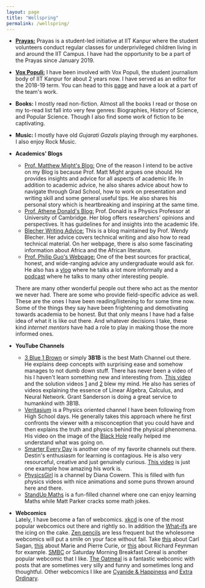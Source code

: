 ```yaml
---
layout: page
title: "Wellspring"
permalink: /wellspring/
---
```


+ **[Prayas:](https://dora.iitk.ac.in/dora/prayas)** Prayas is a student-led initiative at IIT Kanpur where the student volunteers conduct regular classes for underprivileged children living in and around the IIT Campus. I have had the opportunity to be a part of the Prayas since January 2019.

+ **[Vox Populi:](http://voxiitk.com/)** I have been involved with Vox Populi, the student journalism body of IIT Kanpur for about 2 years now. I have served as an editor for the 2018-19 term. You can head to this [page](http://voxiitk.com/) and have a look at a part of the team's work.

+ **Books:** I mostly read non-fiction. Almost all the books I read or those on my to-read list fall into very few genres: Biographies, History of Science, and Popular Science. Though I also find some work of fiction to be captivating.

+ **Music:** I mostly have old *Gujarati Gazals* playing through my earphones. I also enjoy Rock Music.

+ **Academics' Blogs**
  + [Prof. Matthew Might's Blog:](matt.might.net/articles/) One of the reason I intend to be active on my Blog is because Prof. Matt Might argues one should. He provides insights and advice for all aspects of academic life. In addition to academic advice, he also shares advice about how to navigate through Grad School, how to work on presentation and writing skill and some general useful tips. He also shares his personal story which is heartbreaking and inspiring at the same time.
  + [Prof. Athene Donald's Blog:](http://occamstypewriter.org/athenedonald/) Prof. Donald is a Physics Professor at University of Cambridge. Her blog offers researchers' opinions and perspectives. It has guidelines for and insights into the academic life.
  + [Blecher Writing Advice:](https://wendybelcher.com/writing-advice/) This is a blog maintained by Prof. Wendy Blecher. Her advice covers technical writing and also how to read technical material. On her webpage, there is also some fascinating information about Africa and the African literature.
  + [Prof. Philip Guo's Webpage:](http://pgbovine.net/index.html) One of the best sources for practical, honest, and wide-ranging advice any undergraduate would ask for. He also has a [vlog](http://pgbovine.net/PG-Vlog-summary.htm) where he talks a lot more informally and a [podcast](http://pgbovine.net/PG-Podcast-summary.htm) where he talks to many other interesting people.

  There are many other wonderful people out there who act as the mentor we never had. There are some who provide field-specific advice as well. These are the ones I have been reading/listening to for some time now. Some of the things they say have been frightening and demotivating towards academia to be honest. But that only means I have had a false idea of what it is like out there. And whatever decisions I take, these kind *internet mentors* have had a role to play in making those the more informed ones.

+ **YouTube Channels**
  + [3 Blue 1 Brown](https://www.youtube.com/channel/UCYO_jab_esuFRV4b17AJtAw) or simply **3B1B** is the best Math Channel out there. He explains deep concepts with surprising ease and somehow manages to not dumb down stuff. There has never been a video of his I haven't learn something new and interesting from. [This video](https://www.youtube.com/watch?v=HEfHFsfGXjs&feature=youtu.be) and the solution videos [1](https://www.youtube.com/watch?v=jsYwFizhncE) and [2](https://www.youtube.com/watch?v=brU5yLm9DZM) blew my mind. He also has series of videos explaining the essence of Linear Algebra, Calculus, and Neural Network. Grant Sanderson is doing a great service to humankind with 3B1B.
  + [Veritasium](https://www.youtube.com/user/1veritasium) is a Physics oriented channel I have been following from High School days. He generally takes this approach where he first confronts the viewer with a misconception that you could have and then explains the truth and physics behind the physical phenomena. His video on the image of the [Black Hole](https://www.youtube.com/watch?v=S_GVbuddri8) really helped me understand what was going on.
  + [Smarter Every Day](https://www.youtube.com/user/destinws2) is another one of my favorite channels out there. Destin's enthusiasm for learning is contagious. He is also very resourceful, creative and just genuinely curious. [This video](https://www.youtube.com/watch?v=Oai7HUqncAA) is just one example how amazing his work is.
  + [PhysicsGirl](https://www.youtube.com/user/physicswoman) is a channel by Diana Cowern. This is filled with fun physics videos with nice animations and some puns thrown around here and there.
  + [StandUp Maths](https://www.youtube.com/user/standupmaths) is a fun-filled channel where one can enjoy learning Maths while Matt Parker cracks some math jokes.
+ **Webcomics**<br>
  Lately, I have become a fan of webcomics. [xkcd](https://www.xkcd.com/) is one of the most popular webcomics out there and rightly so. In addition the [What-ifs](https://what-if.xkcd.com/) are the icing on the cake.
  [Zen pencils](https://zenpencils.com/) are less frequent but the wholesome webcomics will put a smile on your face without fail. Take [this](https://zenpencils.com/comic/100-carl-sagan-pale-blue-dot/) about Carl Sagan, [this](https://zenpencils.com/comic/curie/) about Marie and Pierre Curie, or [this](https://zenpencils.com/comic/137-richard-feynman-the-beauty-of-a-flower/) about Richard Feynman for example.
  [SMBC](www.smbc-comics.com) or Saturday Morning Breakfast Cereal is another popular webcomic that I like.
  [The Oatmeal](https://theoatmeal.com/) is a fantastic webcomic with posts that are sometimes very silly and funny and sometimes long and thoughtful. Other webcomics I like are [Cyanide & Happiness](http://explosm.net/) and [Extra Ordinary](https://www.exocomics.com/).
